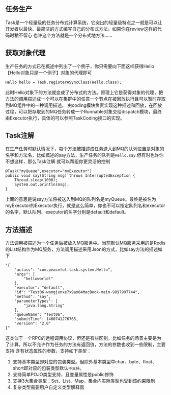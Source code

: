 任务生产
---------------

Task是一个轻量级的任务分布式计算系统，它突出的轻量级特点之一就是可以让开发者以最快、最简洁的方式编写自己的分布式方法。如果你在review这样的代码时稍不留心
也许这个方法就是一个分布式地方法......

## 获取对象代理

生产任务的方式已在概述中列出了一个例子，你只需要向下面这样获得Hello【Hello对象只是一个例子】对象的代理即可

    Hello hello = Task.registerASyncClass(Hello.class);

此时Hello对象下的方法就变成了分布式的方法。原理上它是获得对象的代理，把方法的调用描述成一个可以在集群中的任意一个节点在被回放执行且可以暂时存取到MQ组件中的一种调用描述。
由coding模块负责实现这种描述和回放，在回放过程，可以把存取到的MQ任务转成一个Runnable对象交给dispatch模块，最终由Executor执行，具体的可以参照TaskCoding接口的实现。


## Task注解

在生产任务时默认情况下，每个方法被描述成任务送入到MQ的队列位置是对象的名字和方法名，比如概述的say方法，生产任务的队列是`Hello.say`.但有时也许你不想这样，那么Task注解
就可以帮组你更灵活的控制

    @Task("myQueue",executor="myExecutor")
    public void say(String msg) throws InterruptedException {
        Thread.sleep(1000);
        System.out.println(msg);
    }

上面的意思是说say方法将被送入到MQ的队列名是myQueue。最终是被名为myExecutor的Executor执行，就是这么简单，你也不可以指定队列名和executor的名字，默认队列、executor的名字分别是default和default。

## 方法描述

方法调用被描述为一个任务后被放入MQ服务中。当前默认MQ服务采用的是Redis的List结构作为MQ服务，方法调用描述采用Json的方式，比如say方法的描述如下

```
"{
    "aclass": "com.peaceful.task.system.Hello",
    "args": [
        "helloworld!"
    ],
    "executor": "default",
    "id": "Test06-wangjunxe7x9ax84MacBook-main-9897997744",
    "method": "say",
    "parameterTypes": [
        "java.lang.String"
    ],
    "queueName": "Test06",
    "submitTime": 1460741276765,
    "version": "2.0"
}"
```

这类似于一个RPC的远程调用协议，但还是有些区别，比如任务的场景主要是为了计算，所以不允许作为任务的方法有返回值，方法的参数也收到一些限制，主要支持
含有状态属性的参数，支持如下类型：

1. 支持基本类型即对应的包装类型。但除外基本类型中char、byte、float、short即对应的包装类型默认`不支持`。
3. 支持简单POJO类型支持，且变量属性是public修饰
2. 支持3大集合类型：Set、List、Map，集合内实际类型也受到该约束限制
4. 复杂类型需要用户自定义类型解释器









